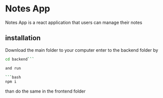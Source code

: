 # Notes App

Notes App is a react application that users can manage their notes 

## installation 

Download the main folder to your computer
enter to  the backend folder by

```bash
cd backend```

and run 

```bash
npm i
```

than do the same in the frontend folder
